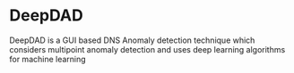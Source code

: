 # DeepDAD
DeepDAD is a GUI based DNS Anomaly detection technique which considers multipoint anomaly detection and uses deep learning algorithms for machine learning
